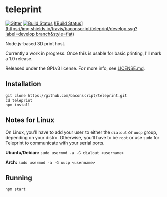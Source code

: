 # teleprint

[![Gitter](https://badges.gitter.im/Join%20Chat.svg)](https://gitter.im/baconscript/teleprint?utm_source=badge&utm_medium=badge&utm_campaign=pr-badge&utm_content=badge)
[![Build Status](https://img.shields.io/travis/baconscript/teleprint.svg?style=flat)](https://travis-ci.org/baconscript/teleprint)
[![Build Status](https://img.shields.io/travis/baconscript/teleprint/develop.svg?label=develop branch&style=flat)](https://travis-ci.org/baconscript/teleprint)

Node.js-based 3D print host.

Currently a work in progress. Once this is usable for basic printing, I'll mark a 1.0 release.

Released under the GPLv3 license. For more info, see [LICENSE.md](LICENSE.md).

## Installation

    git clone https://github.com/baconscript/teleprint.git
    cd teleprint
    npm install

## Notes for Linux

On Linux, you'll have to add your user to either the `dialout` or `uucp` group, depending on your
distro. Otherwise, you'll have to be `root` or use `sudo` for Teleprint to communicate with your
serial ports.

**Ubuntu/Debian:** `sudo usermod -a -G dialout <username>`

**Arch:** `sudo usermod -a -G uucp <username>`

## Running

    npm start
